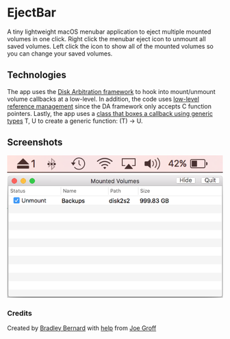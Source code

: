 # EjectBar
A tiny lightweight macOS menubar application to eject multiple mounted volumes in one click. Right click the menubar eject icon to unmount all saved volumes. Left click the icon to show all of the mounted volumes so you can change your saved volumes.

## Technologies
The app uses the [Disk Arbitration framework](https://github.com/bradleybernard/EjectBar/blob/master/EjectBar/Classes/Volume.swift#L170) to hook into mount/unmount volume callbacks at a low-level. In addition, the code uses [low-level reference management](https://github.com/bradleybernard/EjectBar/blob/master/EjectBar/Classes/Volume.swift#L67) since the DA framework only accepts C function pointers. Lastly, the app uses a [class that boxes a callback using generic types](https://github.com/bradleybernard/EjectBar/blob/master/EjectBar/Classes/Volume.swift#L28-L33) T, U to create a generic function: (T) -> U. 

## Screenshots
![1](/Screenshots/1.png?raw=true "1")
![2](/Screenshots/2.png?raw=true "2")

### Credits
Created by [Bradley Bernard](https://bradleybernard.com) with [help](https://twitter.com/jckarter/status/889604979995967488) from [Joe Groff](https://twitter.com/jckarter)
